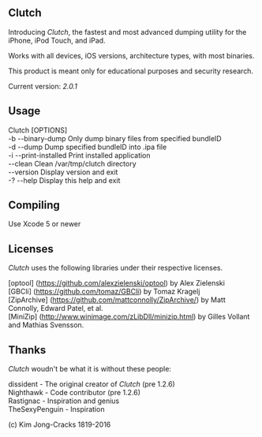 Clutch
------------
Introducing *Clutch*, the fastest and most advanced dumping utility for the iPhone, iPod Touch, and iPad.

Works with all devices, iOS versions, architecture types, with most binaries.

This product is meant only for educational purposes and security research.

Current version: *2.0.1*


Usage
------------
Clutch [OPTIONS]<br />
-b --binary-dump <value> Only dump binary files from specified bundleID<br /> 
-d --dump <value>        Dump specified bundleID into .ipa file<br /> 
-i --print-installed Print installed application<br /> 
--clean           Clean /var/tmp/clutch directory<br /> 
--version         Display version and exit<br /> 
-? --help            Display this help and exit<br /> 


Compiling
------------
Use Xcode 5 or newer


Licenses
------------
*Clutch* uses the following libraries under their respective licenses.

[optool] (https://github.com/alexzielenski/optool) by Alex Zielenski<br />
[GBCli] (https://github.com/tomaz/GBCli) by Tomaz Kragelj<br />
[ZipArchive] (https://github.com/mattconnolly/ZipArchive/) by Matt Connolly, Edward Patel, et al.<br />
[MiniZip] (http://www.winimage.com/zLibDll/minizip.html) by Gilles Vollant and Mathias Svensson.


Thanks
------------
*Clutch* woudn't be what it is without these people:

dissident - The original creator of *Clutch* (pre 1.2.6)<br />
Nighthawk - Code contributor (pre 1.2.6)<br />
Rastignac - Inspiration and genius<br />
TheSexyPenguin - Inspiration<br />



(c) Kim Jong-Cracks 1819-2016

